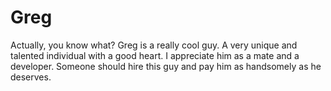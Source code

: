 # Greg

Actually, you know what? Greg is a really cool guy. A very unique and talented individual with a good heart. I appreciate him as a mate and a developer. Someone should hire this guy and pay him as handsomely as he deserves.
